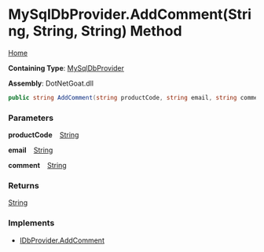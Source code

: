 # MySqlDbProvider\.AddComment\(String, String, String\) Method

[Home](../../../../../../../README.md)

**Containing Type**: [MySqlDbProvider](../README.md)

**Assembly**: DotNetGoat\.dll

```csharp
public string AddComment(string productCode, string email, string comment)
```

### Parameters

**productCode** &ensp; [String](https://docs.microsoft.com/en-us/dotnet/api/system.string)

**email** &ensp; [String](https://docs.microsoft.com/en-us/dotnet/api/system.string)

**comment** &ensp; [String](https://docs.microsoft.com/en-us/dotnet/api/system.string)

### Returns

[String](https://docs.microsoft.com/en-us/dotnet/api/system.string)

### Implements

* [IDbProvider.AddComment](../../IDbProvider/AddComment/README.md)
